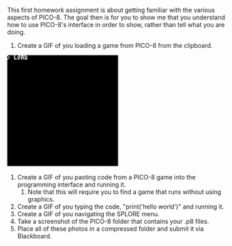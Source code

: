 This first homework assignment is about getting familiar with the various aspects of PICO-8. The goal then is for you to show me that you understand how to use PICO-8's interface in order to show, rather than tell what you are doing. 

1. Create a GIF of you loading a game from PICO-8 from the clipboard. 
 
 ![Example](/pics/hw1/loadclip.gif)

1. Create a GIF of you pasting code from a PICO-8 game into the programming interface and running it.
    1. Note that this will require you to find a game that runs without using graphics. 
1. Create a GIF of you typing the code, "print('hello world')" and running it. 
1. Create a GIF of you navigating the SPLORE menu.
1. Take a screenshot of the PICO-8 folder that contains your .p8 files.
1. Place all of these photos in a compressed folder and submit it via Blackboard.
